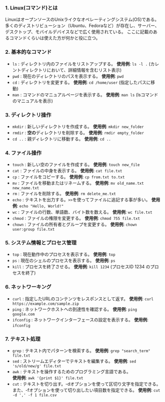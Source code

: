 ### 1. Linux(コマンド)とは
LinuxはオープンソースのUnixライクなオペレーティングシステム(OS)である。多くのディストリビューション（Ubuntu、Fedoraなど）が存在し、サーバー、デスクトップ、モバイルデバイスなどで広く使用されている。
ここに記載のあるコマンドくらいは使えた方が何かと役に立つ。

### 2. 基本的なコマンド
- `ls` : ディレクトリ内のファイルをリストアップする。
  **使用例**: `ls -l .` (カレントディレクトリにおいて、詳細情報を含むリスト表示)
- `pwd` : 現在のディレクトリのパスを表示する。
  **使用例**: `pwd`
- `cd` : ディレクトリを変更する。
  **使用例**: `cd /home/user` (指定したパスに移動)
- `man` : コマンドのマニュアルページを表示する。
  **使用例**: `man ls` (lsコマンドのマニュアルを表示)

### 3. ディレクトリ操作
- `mkdir` : 新しいディレクトリを作成する。
  **使用例**: `mkdir new_folder`
- `rmdir` : **空の**ディレクトリを削除する。
  **使用例**: `rmdir empty_folder`
- `cd ..` : 親ディレクトリに移動する。
  **使用例**: `cd ..`

### 4. ファイル操作
- `touch` : 新しい空のファイルを作成する。
  **使用例**: `touch new_file`
- `cat` : ファイルの中身を表示する。
  **使用例**: `cat file.txt`
- `cp` : ファイルをコピーする。
  **使用例**: `cp from.txt to.txt`
- `mv` : ファイルを移動またはリネームする。
  **使用例**: `mv old_name.txt new_name.txt`
- `rm` : ファイルを削除する。
  **使用例**: `rm delete_me.txt`
- `echo` : テキストを出力する。`>>`を使ってファイルに追記する事が多い。
  **使用例**: `echo "Hello, World!"`
- `wc` : ファイルの行数、単語数、バイト数を数える。
  **使用例**: `wc file.txt`
- `chmod` : ファイルの権限を変更する。
  **使用例**: `chmod 755 file.txt`
- `chown` : ファイルの所有者とグループを変更する。
  **使用例**: `chown user:group file.txt`

### 5. システム情報とプロセス管理
- `top` : 現在動作中のプロセスを表示する。
  **使用例**: `top`
- `ps` : 現在のシェルのプロセスを表示する。
  **使用例**: `ps`
- `kill` : プロセスを終了させる。
  **使用例**: `kill 1234` (プロセスID 1234 のプロセスを終了)

### 6. ネットワーキング
- `curl` : 指定したURLのコンテンツをレスポンスとして返す。
  **使用例**: `curl https://example.com/sample.zip`
- `ping` : ネットワークホストへの到達性を確認する。
  **使用例**: `ping google.com`
- `ifconfig` : ネットワークインターフェースの設定を表示する。
  **使用例**: `ifconfig`

### 7. テキスト処理
- `grep` : テキスト内でパターンを検索する。
  **使用例**: `grep "search_term" file.txt`
- `sed` : ストリームエディターでテキストを編集する。
  **使用例**: `sed 's/old/new/g' file.txt`
- `awk` : テキストを操作するためのプログラミング言語である。  
  **使用例**: `awk '{print $1}' file.txt`
- `cut` : テキストを切り出す。-dオプションを使って区切り文字を指定できる。また、-fオプションを使って切り出したい項目数を指定できる。
  **使用例**: `cut -d ',' -f 1 file.csv`
